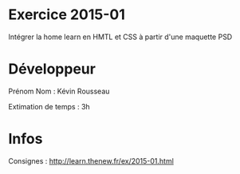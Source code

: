# Exercice 2015-01
Intégrer la home learn en HMTL et CSS à partir d'une maquette PSD

# Développeur
Prénom Nom : Kévin Rousseau

Extimation de temps : 3h

# Infos

Consignes : http://learn.thenew.fr/ex/2015-01.html
